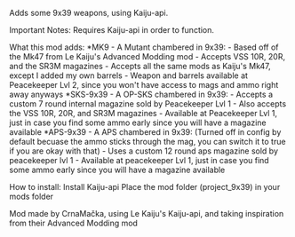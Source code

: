 Adds some 9x39 weapons, using Kaiju-api.

Important Notes:
    Requires Kaiju-api in order to function.

What this mod adds:
    *MK9 - A Mutant chambered in 9x39:
         - Based off of the Mk47 from Le Kaiju's Advanced Modding mod
         - Accepts VSS 10R, 20R, and the SR3M magazines
         - Accepts all the same mods as Kaiju's Mk47, except I added my own barrels
         - Weapon and barrels available at Peacekeeper Lvl 2, since you won't have access to mags and ammo right away anyways
    *SKS-9x39 - A OP-SKS chambered in 9x39:
         - Accepts a custom 7 round internal magazine sold by Peacekeeper Lvl 1
         - Also accepts the VSS 10R, 20R, and SR3M magazines
         - Available at Peacekeeper Lvl 1, just in case you find some ammo early since you will have a magazine available
    *APS-9x39 - A APS chambered in 9x39:
      (Turned off in config by default becuase the ammo sticks through the mag, you can switch it to true if you are okay with that)
         - Uses a custom 12 round aps magazine sold by peacekeeper lvl 1
         - Available at peacekeeper Lvl 1, just in case you find some ammo early since you will have a magazine available

How to install:
        Install Kaiju-api
        Place the mod folder (project_9x39) in your mods folder

Mod made by CrnaMačka, using Le Kaiju's Kaiju-api, and taking inspiration from their Advanced Modding mod